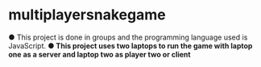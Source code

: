 # multiplayersnakegame
●	This project is done in groups and the programming language used is JavaScript. <b>
●	This project uses two laptops to run the game with laptop one as a server and laptop two as player two or client
